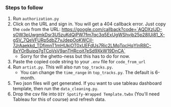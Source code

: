 ### Steps to follow
1. Run `authorization.py`
1. Click on the URL and sign in. You will get a 404 callback error. Just copy the `code` from the URL: https://google.com/callback?code=`AQDXzlJD-sOW3pUwgmkDsr3U5zuKdQjPW7fm7qc3q5ExUgWShvjb25p28lUi81_X-gSV_7QeVFURp5dbZ7vJdepOoKWCjI-7JrAaekkd_TDfjmnT1mHUkjOT0xUEFdUs7Ric2LMqTpcHqYlnR8C-8xYOrBuipq7gTCpVsV9anTHRcoit7eSd9XkW19DnCA`
    - Sorry for the ghetto-ness but this has to do for now.
1. Paste the copied code string to your `.env` file for `code_from_url`
1. Run `artist.py`. This will also run `top_tracks.py`.
    - You can change the `time_range` in  `top_tracks.py`. The default is 6-month.
1. Two json files will get generated. If you want to use tableau dashboard template, then run the `data_cleaning.py`.
1. Drop the csv file into `DIY Spotify-Wrapped Template.twbx` (You'll need Tableau for this of course) and refresh data.